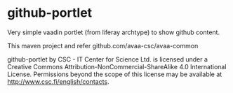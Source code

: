 # github-portlet
Very simple vaadin portlet (from liferay archtype) to show github content.

This maven project and refer github.com/avaa-csc/avaa-common

github-portlet by CSC - IT Center for Science Ltd. is licensed under a Creative Commons Attribution-NonCommercial-ShareAlike 4.0 International License. Permissions beyond the scope of this license may be available at http://www.csc.fi/english/contacts.


